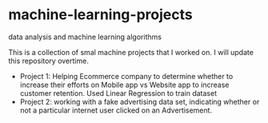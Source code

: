# machine-learning-projects
data analysis and machine learning algorithms

This is a collection of smal machine projects that I worked on. I will update this repository overtime. 
- Project 1: Helping Ecommerce company to determine whether to increase their efforts on Mobile app vs Website app to increase customer retention. Used Linear Regression to train dataset
- Project 2: working with a fake advertising data set, indicating whether or not a particular internet user clicked on an Advertisement.
